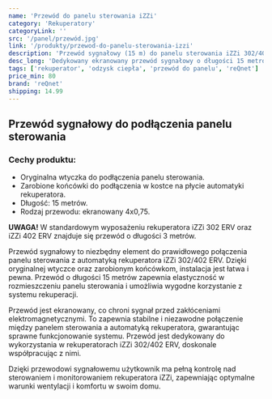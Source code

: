 ```yaml
---
name: 'Przewód do panelu sterowania iZZi'
category: 'Rekuperatory'
categoryLink: ''
src: '/panel/przewód.jpg'
link: '/produkty/przewod-do-panelu-sterowania-izzi'
description: 'Przewód sygnałowy (15 m) do panelu sterowania iZZi 302/402 ERV'
desc_long: 'Dedykowany ekranowany przewód sygnałowy o długości 15 metrów został specjalnie zaprojektowany do podłączenia wyświetlacza z automatyką rekuperatora iZZi 300/302/402 ERV. Przewód jest wyposażony w oryginalną wtyczkę, umożliwiającą łatwe i bezproblemowe podłączenie panelu sterowania. Z drugiej strony przewodu znajduje się oczko do przyłączenia ekranu kabla z obudową urządzenia, zapewniając skuteczną ekranację sygnałów. Dzięki temu przewód zapewnia niezawodne połączenie między wyświetlaczem a automatyką rekuperatora, umożliwiając wygodne sterowanie i monitorowanie pracy urządzenia.'
tags: ['rekuperator', 'odzysk ciepła', 'przewód do panelu', 'reQnet']
price_min: 80
brand: 'reQnet'
shipping: 14.99
---
```


## Przewód sygnałowy do podłączenia panelu sterowania

### Cechy produktu:

- Oryginalna wtyczka do podłączenia panelu sterowania.
- Zarobione końcówki do podłączenia w kostce na płycie automatyki rekuperatora.
- Długość: 15 metrów.
- Rodzaj przewodu: ekranowany 4x0,75.

**UWAGA!**
W standardowym wyposażeniu rekuperatora iZZi 302 ERV oraz iZZi 402 ERV znajduje się przewód o długości 3 metrów.

Przewód sygnałowy to niezbędny element do prawidłowego połączenia panelu sterowania z automatyką rekuperatora iZZi 302/402 ERV. Dzięki oryginalnej wtyczce oraz zarobionym końcówkom, instalacja jest łatwa i pewna. Przewód o długości 15 metrów zapewnia elastyczność w rozmieszczeniu panelu sterowania i umożliwia wygodne korzystanie z systemu rekuperacji.

Przewód jest ekranowany, co chroni sygnał przed zakłóceniami elektromagnetycznymi. To zapewnia stabilne i niezawodne połączenie między panelem sterowania a automatyką rekuperatora, gwarantując sprawne funkcjonowanie systemu. Przewód jest dedykowany do wykorzystania w rekuperatorach iZZi 302/402 ERV, doskonale współpracując z nimi.

Dzięki przewodowi sygnałowemu użytkownik ma pełną kontrolę nad sterowaniem i monitorowaniem rekuperatora iZZi, zapewniając optymalne warunki wentylacji i komfortu w swoim domu.
